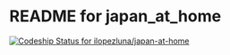 README for japan_at_home
==========================

[ ![Codeship Status for ilopezluna/japan-at-home](https://www.codeship.io/projects/59ed8340-434d-0132-a864-5a58190d287f/status)](https://www.codeship.io/projects/44652)
